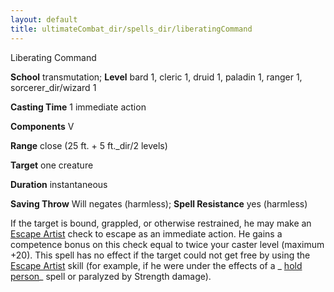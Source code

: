 ```yaml
---
layout: default
title: ultimateCombat_dir/spells_dir/liberatingCommand
---
```

Liberating Command

**School** transmutation; **Level** bard 1, cleric 1, druid 1, paladin 1, ranger 1, sorcerer_dir/wizard 1

**Casting Time** 1 immediate action

**Components** V

**Range** close (25 ft. + 5 ft._dir/2 levels)

**Target** one creature

**Duration** instantaneous

**Saving Throw** Will negates (harmless); **Spell Resistance** yes (harmless)

If the target is bound, grappled, or otherwise restrained, he may make an [Escape Artist](../../skills_dir/escapeArtist#_escape-artist) check to escape as an immediate action. He gains a competence bonus on this check equal to twice your caster level (maximum +20). This spell has no effect if the target could not get free by using the [Escape Artist](../../skills_dir/escapeArtist#_escape-artist) skill (for example, if he were under the effects of a _ [hold person](../../spells_dir/holdPerson#_hold-person)_ spell or paralyzed by Strength damage).

